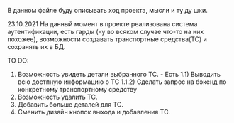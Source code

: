 В данном файле буду описывать ход проекта, мысли и ту ду шки. 

23.10.2021
На данный момент в проекте реализована система аутентификации, есть гарды (ну во всяком случае
что-то на них похожее), возможности создавать транспортные средства(ТС) и сохранять их в БД.


TO DO:
1) Возможность увидеть детали выбранного ТС. - Есть
1.1) Выводить всю достпную информацию о ТС
1.1.2) Сделать запрос на бэкенд по конкретному транспортному средству
2) Возможность удалить ТС.
3) Добавить больше деталей для ТС. 
4) Сменить дизайн кнопок выхода и добавления ТС.